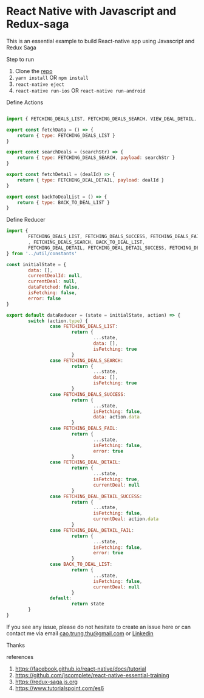 # React Native with Javascript and Redux-saga

This is an essential example to build React-native app using Javascript and Redux Saga

Step to run
1. Clone the [repo](https://github.com/diegothucao/react-native-javascript-redux-saga-template)
2. `yarn install` OR `npm install`
3. `react-native eject`
4. `react-native run-ios` OR `react-native run-android`

Define Actions 

```javascript 

import { FETCHING_DEALS_LIST, FETCHING_DEALS_SEARCH, VIEW_DEAL_DETAIL, BACK_TO_DEAL_LIST, FETCHING_DEAL_DETAIL } from "../util/constants";

export const fetchData = () => {
    return { type: FETCHING_DEALS_LIST } 
}

export const searchDeals = (searchStr) => {
    return { type: FETCHING_DEALS_SEARCH, payload: searchStr } 
}

export const fetchDetail = (dealId) => {
    return { type: FETCHING_DEAL_DETAIL, payload: dealId }
}

export const backToDealList = () => {
    return { type: BACK_TO_DEAL_LIST } 
}
```

Define Reducer 

```javascript
import {
        FETCHING_DEALS_LIST, FETCHING_DEALS_SUCCESS, FETCHING_DEALS_FAIL
        , FETCHING_DEALS_SEARCH, BACK_TO_DEAL_LIST,
        FETCHING_DEAL_DETAIL, FETCHING_DEAL_DETAIL_SUCCESS, FETCHING_DEAL_DETAIL_FAIL
} from '../util/constants'

const initialState = {
        data: [],
        currentDealId: null,
        currentDeal: null,
        dataFetched: false,
        isFetching: false,
        error: false
}

export default dataReducer = (state = initialState, action) => {
        switch (action.type) {
                case FETCHING_DEALS_LIST:
                        return {
                                ...state,
                                data: [],
                                isFetching: true
                        }
                case FETCHING_DEALS_SEARCH:
                        return {
                                ...state,
                                data: [],
                                isFetching: true
                        }
                case FETCHING_DEALS_SUCCESS:
                        return {
                                ...state,
                                isFetching: false,
                                data: action.data
                        }
                case FETCHING_DEALS_FAIL:
                        return {
                                ...state,
                                isFetching: false,
                                error: true
                        }
                case FETCHING_DEAL_DETAIL:
                        return {
                                ...state,
                                isFetching: true,
                                currentDeal: null
                        }
                case FETCHING_DEAL_DETAIL_SUCCESS:
                        return {
                                ...state,
                                isFetching: false,
                                currentDeal: action.data
                        }
                case FETCHING_DEAL_DETAIL_FAIL:
                        return {
                                ...state,
                                isFetching: false,
                                error: true
                        }
                case BACK_TO_DEAL_LIST:
                        return {
                                ...state,
                                isFetching: false,
                                currentDeal: null
                        }
                default:
                        return state
        }
}
```

If you see any issue, please do not hesitate to create an issue here or can contact me via email cao.trung.thu@gmail.com or [Linkedin](https://www.linkedin.com/in/diegothucao/)

Thanks
	
references
 1. https://facebook.github.io/react-native/docs/tutorial	
 2. https://github.com/jscomplete/react-native-essential-training
 3. https://redux-saga.js.org
 4. https://www.tutorialspoint.com/es6
